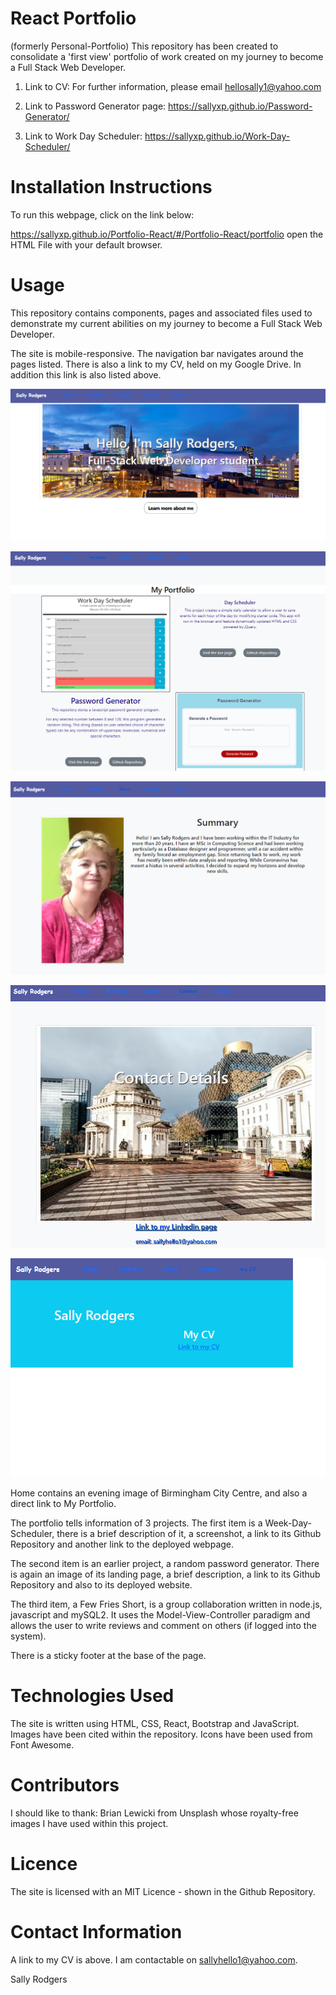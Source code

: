 # React Portfolio
(formerly Personal-Portfolio)
This repository has been created to consolidate a 'first view' portfolio of work created on my journey to become a Full Stack Web Developer.

1.  Link to CV: For further information, please email hellosally1@yahoo.com

2.  Link to Password Generator page: https://sallyxp.github.io/Password-Generator/

3.  Link to Work Day Scheduler: https://sallyxp.github.io/Work-Day-Scheduler/


# Installation Instructions

To run this webpage, click on the link below:

https://sallyxp.github.io/Portfolio-React/#/Portfolio-React/portfolio open the HTML File with your default browser.
 
 # Usage
 
This repository contains components, pages and associated files used to demonstrate my current abilities on my journey to become a Full Stack Web Developer. 


The site is mobile-responsive.  The navigation bar navigates around the pages listed. There is also a link to my CV, held on my Google Drive.  In addition this link is also listed above.


![alt text](ReadmeImages/HTML-part1-Summary.png)


![alt text](ReadmeImages/HTML-part2-Portfolio.png)

![alt text](ReadmeImages/HTML-part3-Portfolio.png)

![alt text](ReadmeImages/HTML-part4-contact.png)

![alt text](ReadmeImages/HTML-part5-myCV.png)









Home contains an evening image of Birmingham City Centre, and also a direct link to  My Portfolio.

The portfolio tells information of 3 projects.
The first item is a Week-Day-Scheduler, there is a brief description of it, a screenshot, a link to its Github Repository and another link to the deployed webpage.

The second item is an earlier project, a random password generator.  There is again an image of its landing page, a brief description, a link to its Github Repository and 
also to its deployed website.

The third item, a Few Fries Short, is a group collaboration written in node.js, javascript and mySQL2.  It uses the Model-View-Controller paradigm and allows the user to write reviews and comment on others (if logged into the system).

There is a sticky footer at the base of the page.

# Technologies Used

The site is written using HTML, CSS, React, Bootstrap and JavaScript.  Images have been cited within the repository. Icons have been used from Font Awesome.

# Contributors
I should like to thank:
Brian Lewicki from Unsplash whose royalty-free images I have used within this project. 

# Licence

The site is licensed with an MIT Licence - shown in the Github Repository.

# Contact Information

A link to my CV is above.  I am contactable on sallyhello1@yahoo.com.

Sally Rodgers



